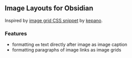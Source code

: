 ## Image Layouts for Obsidian

Inspired by [image grid CSS snippet](https://forum.obsidian.md/t/display-side-by-side-image-grid-css-snippet/9359) by [kepano](https://forum.obsidian.md/u/kepano).

### Features
* formatting `em` text directly after image as image caption
* formatting paragraphs of image links as image grids
